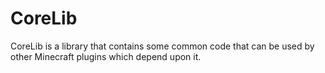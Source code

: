 # CoreLib

CoreLib is a library that contains some common code that can be used by other Minecraft plugins which depend upon it.
